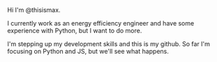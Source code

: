 Hi I'm @thisismax.

I currently work as an energy efficiency engineer and have some experience with Python, but I want to do more.

I'm stepping up my development skills and this is my github. So far I'm focusing on Python and JS, but we'll see what happens.
